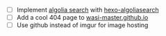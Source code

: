 - [ ] Implement [algolia search](https://www.algolia.com/) with [hexo-algoliasearch](https://github.com/LouisBarranqueiro/hexo-algoliasearch)
- [ ] Add a cool 404 page to [wasi-master.github.io](https://wasi-master.github.io)
- [ ] Use github instead of imgur for image hosting